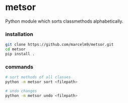 # metsor

Python module which sorts classmethods alphabetically.

### installation
```bash
git clone https://github.com/marcelm9/metsor.git
cd metsor
pip install .
```

### commands
```bash
# sort methods of all classes
python -m metsor sort <filepath>

# undo changes
python -m metsor undo <filepath>
```
